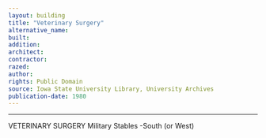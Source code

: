 ```yaml
---
layout: building
title: "Veterinary Surgery"
alternative_name: 
built: 
addition:
architect: 
contractor: 
razed: 
author:
rights: Public Domain
source: Iowa State University Library, University Archives
publication-date: 1980 
---
```

---

VETERINARY SURGERY 
Military Stables -South (or West)